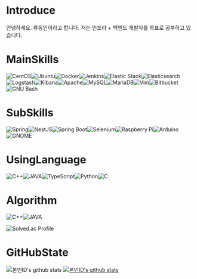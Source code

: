 <h1>Introduce</h1>
안녕하세요. 류동인이라고 합니다. 저는 인프라 + 백엔드 개발자를 목표로 공부하고 있습니다.

<h1>MainSkills</h1>

<img alt="CentOS" src ="https://img.shields.io/badge/CentOS-262577.svg?&style=for-the-badge&logo=CentOS&logoColor=white"/><img alt="Ubuntu" src ="https://img.shields.io/badge/Ubuntu-E95420.svg?&style=for-the-badge&logo=Ubuntu&logoColor=white"/><img alt="Docker" src ="https://img.shields.io/badge/Docker-24496ED.svg?&style=for-the-badge&logo=Docker&logoColor=white"/><img alt="Jenkins" src ="https://img.shields.io/badge/Jenkins-D24939.svg?&style=for-the-badge&logo=Jenkins&logoColor=white"/><img alt="Elastic Stack" src ="https://img.shields.io/badge/Elastic Stack-005571.svg?&style=for-the-badge&logo=Elastic Stack&logoColor=white"/><img alt="Elasticsearch" src ="https://img.shields.io/badge/Elasticsearch-005571.svg?&style=for-the-badge&logo=Elasticsearch&logoColor=white"/><img alt="Logstash" src ="https://img.shields.io/badge/Logstash-005571.svg?&style=for-the-badge&logo=Logstash&logoColor=white"/><img alt="Kibana" src ="https://img.shields.io/badge/Kibana-005571.svg?&style=for-the-badge&logo=Kibana&logoColor=white"/><img alt="Apache" src ="https://img.shields.io/badge/Apache-D22128.svg?&style=for-the-badge&logo=Apache&logoColor=white"/><img alt="MySQL" src ="https://img.shields.io/badge/MySQL-4479A1.svg?&style=for-the-badge&logo=MySQL&logoColor=white"/><img alt="MariaDB" src ="https://img.shields.io/badge/MariaDB-003545.svg?&style=for-the-badge&logo=MariaDB&logoColor=white"/><img alt="Vim" src ="https://img.shields.io/badge/Vim-019733.svg?&style=for-the-badge&logo=Vim&logoColor=white"/><img alt="Bitbucket" src ="https://img.shields.io/badge/Bitbucket-0032CC.svg?&style=for-the-badge&logo=Bitbucket&logoColor=white"/><img alt="GNU Bash" src ="https://img.shields.io/badge/GNU Bash-4EAA25.svg?&style=for-the-badge&logo=GNU Bash&logoColor=white"/>

<h1>SubSkills</h1>

<img alt="Spring" src ="https://img.shields.io/badge/Spring-6DB33F.svg?&style=for-the-badge&logo=Spring&logoColor=white"/><img alt="NestJS" src ="https://img.shields.io/badge/NestJS-E0234E.svg?&style=for-the-badge&logo=NestJS&logoColor=white"/><img alt="Spring Boot" src ="https://img.shields.io/badge/Spring Boot-6DB33F.svg?&style=for-the-badge&logo=Spring Boot&logoColor=white"/><img alt="Selenium" src ="https://img.shields.io/badge/Selenium-43B02A.svg?&style=for-the-badge&logo=Selenium&logoColor=white"/><img alt="Raspberry Pi" src ="https://img.shields.io/badge/Raspberry Pi-A22846.svg?&style=for-the-badge&logo=Raspberry Pi&logoColor=white"/><img alt="Arduino" src ="https://img.shields.io/badge/Arduino-00979D.svg?&style=for-the-badge&logo=Arduino&logoColor=white"/><img alt="GNOME" src ="https://img.shields.io/badge/GNOME-4A86CF.svg?&style=for-the-badge&logo=GNOME&logoColor=white"/>

<h1>UsingLanguage</h1>

<img alt="C++" src ="https://img.shields.io/badge/C++-00599C.svg?&style=for-the-badge&logo=C++&logoColor=white"/><img alt="JAVA" src ="https://img.shields.io/badge/JAVA-007396.svg?&style=for-the-badge&logo=JAVA&logoColor=white"/><img alt="TypeScript" src ="https://img.shields.io/badge/TypeScript-3178C6.svg?&style=for-the-badge&logo=TypeScript&logoColor=white"/><img alt="Python" src ="https://img.shields.io/badge/Python-3776AB.svg?&style=for-the-badge&logo=Python&logoColor=white"/><img alt="C" src ="https://img.shields.io/badge/C-A8B9CC.svg?&style=for-the-badge&logo=C&logoColor=white"/>

<h1>Algorithm</h1>

<img alt="C++" src ="https://img.shields.io/badge/C++-00599C.svg?&style=for-the-badge&logo=C++&logoColor=white"/><img alt="JAVA" src ="https://img.shields.io/badge/JAVA-007396.svg?&style=for-the-badge&logo=JAVA&logoColor=white"/>

![Solved.ac Profile](http://mazassumnida.wtf/api/v2/generate_badge?boj=vidigummy)


<h1>GitHubState</h1>

![본인ID's github stats](https://github-readme-stats.vercel.app/api?username=vidigummy&show_icons=true)
[![본인ID's github stats](https://github-readme-stats.vercel.app/api/top-langs/?username=vidigummy&show_icons=true&hide_border=true&title_color=004386&icon_color=004386&layout=compact)](https://github.com/vidigummy)
